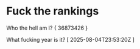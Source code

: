 # Fuck the rankings

Who the hell am I?
{ 36873426 }

What fucking year is it?
[ 2025-08-04T23:53:20Z ]
